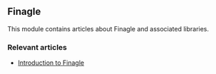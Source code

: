 ## Finagle

This module contains articles about Finagle and associated libraries.

### Relevant articles

- [Introduction to Finagle](https://www.baeldung.com/introduction-to-finagle)
